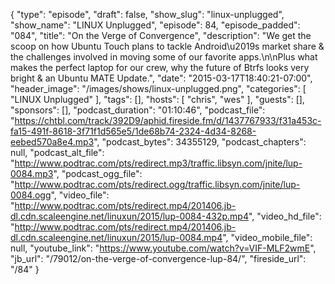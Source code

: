 {
  "type": "episode",
  "draft": false,
  "show_slug": "linux-unplugged",
  "show_name": "LINUX Unplugged",
  "episode": 84,
  "episode_padded": "084",
  "title": "On the Verge of Convergence",
  "description": "We get the scoop on how Ubuntu Touch plans to tackle Android\u2019s market share & the challenges involved in moving some of our favorite apps.\n\nPlus what makes the perfect laptop for our crew, why the future of Btrfs looks very bright & an Ubuntu MATE Update.",
  "date": "2015-03-17T18:40:21-07:00",
  "header_image": "/images/shows/linux-unplugged.png",
  "categories": [
    "LINUX Unplugged"
  ],
  "tags": [],
  "hosts": [
    "chris",
    "wes"
  ],
  "guests": [],
  "sponsors": [],
  "podcast_duration": "01:10:46",
  "podcast_file": "https://chtbl.com/track/392D9/aphid.fireside.fm/d/1437767933/f31a453c-fa15-491f-8618-3f71f1d565e5/1de68b74-2324-4d34-8268-eebed570a8e4.mp3",
  "podcast_bytes": 34355129,
  "podcast_chapters": null,
  "podcast_alt_file": "http://www.podtrac.com/pts/redirect.mp3/traffic.libsyn.com/jnite/lup-0084.mp3",
  "podcast_ogg_file": "http://www.podtrac.com/pts/redirect.ogg/traffic.libsyn.com/jnite/lup-0084.ogg",
  "video_file": "http://www.podtrac.com/pts/redirect.mp4/201406.jb-dl.cdn.scaleengine.net/linuxun/2015/lup-0084-432p.mp4",
  "video_hd_file": "http://www.podtrac.com/pts/redirect.mp4/201406.jb-dl.cdn.scaleengine.net/linuxun/2015/lup-0084.mp4",
  "video_mobile_file": null,
  "youtube_link": "https://www.youtube.com/watch?v=VIF-MLF2wmE",
  "jb_url": "/79012/on-the-verge-of-convergence-lup-84/",
  "fireside_url": "/84"
}

